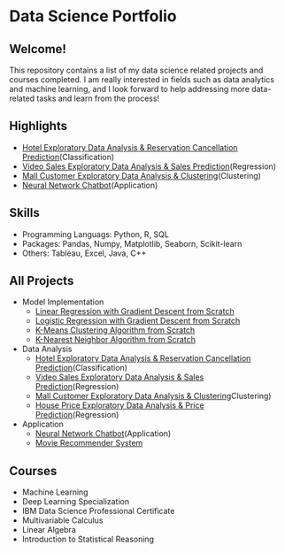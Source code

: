 # Data Science Portfolio

## Welcome!

This repository contains a list of my data science related projects and courses completed. I am really interested in fields such as data analytics and machine learning, and I look forward to help addressing more data-related tasks and learn from the process!

## Highlights
  - [Hotel Exploratory Data Analysis & Reservation Cancellation Prediction](https://github.com/RandomY-2/Hotel_Reservation_Prediction)(Classification)
  - [Video Sales Exploratory Data Analysis & Sales Prediction](https://github.com/RandomY-2/Video_Game_Regressional_Analysis)(Regression)
  - [Mall Customer Exploratory Data Analysis & Clustering](https://github.com/RandomY-2/Mall_Customer_Segmentation)(Clustering)
  - [Neural Network Chatbot](https://github.com/RandomY-2/Neural_Net_Chatbot)(Application)

## Skills

 - Programming Languags: Python, R, SQL
 - Packages: Pandas, Numpy, Matplotlib, Seaborn, Scikit-learn
 - Others: Tableau, Excel, Java, C++

## All Projects

- Model Implementation
  - [Linear Regression with Gradient Descent from Scratch](https://github.com/RandomY-2/Linear_Regression_From_Scratch)
  - [Logistic Regression with Gradient Descent from Scratch](https://github.com/RandomY-2/Logistic_Regression_From_Scratch)
  - [K-Means Clustering Algorithm from Scratch](https://github.com/RandomY-2/K_Means_Clustering_From_Scratch)
  - [K-Nearest Neighbor Algorithm from Scratch](https://github.com/RandomY-2/K-Nearest-Neighbor-from-scratch)
- Data Analysis 
  - [Hotel Exploratory Data Analysis & Reservation Cancellation Prediction](https://github.com/RandomY-2/Hotel_Reservation_Prediction)(Classification)
  - [Video Sales Exploratory Data Analysis & Sales Prediction](https://github.com/RandomY-2/Video_Game_Regressional_Analysis)(Regression)
  - [Mall Customer Exploratory Data Analysis & Clustering](https://github.com/RandomY-2/Mall_Customer_Segmentation)Clustering)
  - [House Price Exploratory Data Analysis & Price Prediction](https://github.com/RandomY-2/House_Price_Prediction)(Regression)
- Application
  - [Neural Network Chatbot](https://github.com/RandomY-2/Neural_Net_Chatbot)(Application) 
  - [Movie Recommender System](https://github.com/RandomY-2/Movie_Recommender_Engine)

## Courses 

- Machine Learning
- Deep Learning Specialization
- IBM Data Science Professional Certificate
- Multivariable Calculus
- Linear Algebra
- Introduction to Statistical Reasoning
